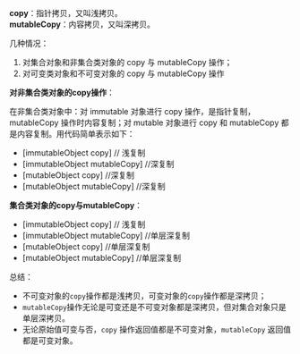 
**copy**：指针拷贝，又叫浅拷贝。   
**mutableCopy**：内容拷贝，又叫深拷贝。

几种情况：

1. 对集合对象和非集合类对象的 copy 与 mutableCopy 操作；
2. 对可变类对象和不可变对象的 copy 与 mutableCopy 操作

**对非集合类对象的copy操作**：

在非集合类对象中：对 immutable 对象进行 copy 操作，是指针复制，mutableCopy 操作时内容复制；对 mutable 对象进行 copy 和 mutableCopy 都是内容复制。用代码简单表示如下：

- [immutableObject copy] // 浅复制
- [immutableObject mutableCopy] //深复制
- [mutableObject copy] //深复制
- [mutableObject mutableCopy] //深复制

**集合类对象的copy与mutableCopy**：

- [immutableObject copy] // 浅复制
- [immutableObject mutableCopy] //单层深复制
- [mutableObject copy] //单层深复制
- [mutableObject mutableCopy] //单层深复制

总结：
- 不可变对象的`copy`操作都是浅拷贝，可变对象的`copy`操作都是深拷贝；
- `mutableCopy`操作无论是可变还是不可变对象都是深拷贝，但对集合对象只是单层深拷贝。
- 无论原始值可变与否，`copy` 操作返回值都是不可变对象，`mutableCopy` 返回值都是可变对象。
